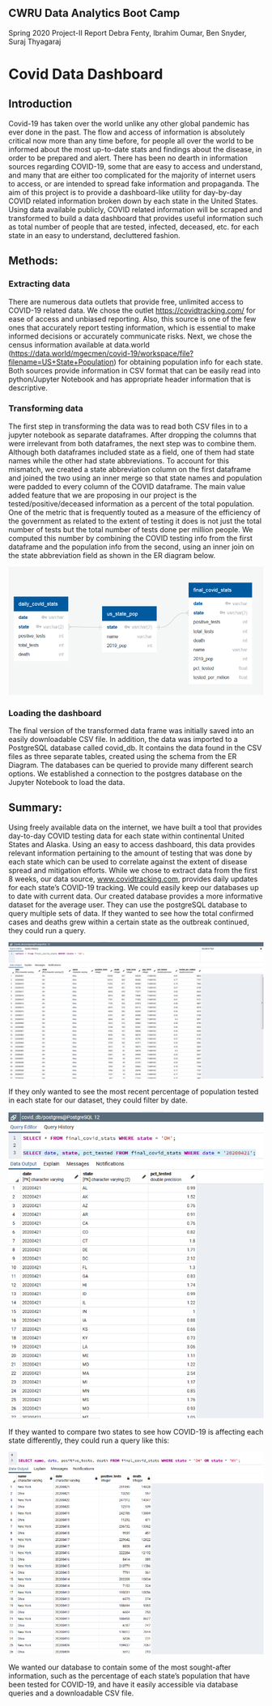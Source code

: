 ## CWRU Data Analytics Boot Camp 
Spring 2020
Project-II Report
Debra Fenty, Ibrahim Oumar, Ben Snyder, Suraj Thyagaraj

# Covid Data Dashboard
## Introduction
Covid-19 has taken over the world unlike any other global pandemic has ever done in the past. The flow and access of information is absolutely critical now more than any time before, for people all over the world to be informed about the most up-to-date stats and findings about the disease, in order to be prepared and alert. There has been no dearth in information sources regarding COVID-19, some that are easy to access and understand, and many that are either too complicated for the majority of internet users to access, or are intended to spread fake information and propaganda. The aim of this project is to provide a dashboard-like utility for day-by-day COVID related information broken down by each state in the United States. Using data available publicly, COVID related information will be scraped and transformed to build a data dashboard that provides useful information such as total number of people that are tested, infected, deceased, etc. for each state in an easy to understand, decluttered fashion. 
## Methods:
### Extracting data
There are numerous data outlets that provide free, unlimited access to COVID-19 related data. We chose the outlet https://covidtracking.com/ for ease of access and unbiased reporting. Also, this source is one of the few ones that accurately report testing information, which is essential to make informed decisions or accurately communicate risks. Next, we chose the census information available at data.world (https://data.world/mgecmen/covid-19/workspace/file?filename=US+State+Population) for obtaining population info for each state. Both sources provide information in CSV format that can be easily read into python/Jupyter Notebook and has appropriate header information that is descriptive. 



### Transforming data
The first step in transforming the data was to read both CSV files in to a jupyter notebook as separate dataframes. After dropping the columns that were irrelevant from both dataframes, the next step was to combine them. Although both dataframes included state as a field, one of them had state names while the other had state abbreviations. To account for this mismatch, we created a state abbreviation column on the first dataframe and joined the two using an inner merge so that state names and population were padded to every column of the COVID dataframe. The main value added feature that we are proposing in our project is the tested/positive/deceased information as a percent of the total population. One of the metric that is frequently touted as a measure of the efficiency of the government as related to the extent of testing it does is not just the total number of tests but the total number of tests done per million people. We computed this number by combining the COVID testing info from the first dataframe and the population info from the second, using an inner join on the state abbreviation field as shown in the ER diagram below.  

![ER_Diagram](/Final_ERD.PNG)


### Loading the dashboard
The final version of the transformed data frame was initially saved into an easily downloadable CSV file. In addition, the data was imported to a PostgreSQL database called covid_db. It contains the data found in the CSV files as three separate tables, created using the schema from the ER Diagram. The databases can be queried to provide many different search options. We established a connection to the postgres database on the Jupyter Notebook to load the data.

## Summary:
Using freely available data on the internet, we have built a tool that provides day-to-day COVID testing data for each state within continental United States and Alaska. Using an easy to access dashboard, this data provides relevant information pertaining to the amount of testing that was done by each state which can be used to correlate against the extent of disease spread and mitigation efforts. While we chose to extract data from the first 8 weeks, our data source, www.covidtracking.com, provides daily updates for each state’s COVID-19 tracking. We could easily keep our databases up to date with current data.
    Our created database provides a more informative dataset for the average user. They can use the postgreSQL database to query multiple sets of data. If they wanted to see how the total confirmed cases and deaths grew within a certain state as the outbreak continued, they could run a query.

![state_data](/Output/state_test.PNG)

If they only wanted to see the most recent percentage of population tested in each state for our dataset, they could filter by date.

![pct_test](/Output/daily_pct_test.PNG)

If they wanted to compare two states to see how COVID-19 is affecting each state differently, they could run a query like this:

![comparison_test](/Output/state_comparison_test.PNG)


We wanted our database to contain some of the most sought-after information, such as the percentage of each state’s population that have been tested for COVID-19, and have it easily accessible via database queries and a downloadable CSV file.
